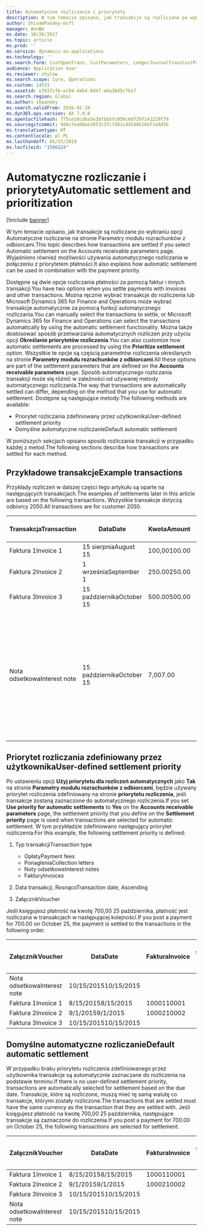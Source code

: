 ```yaml
---
title: Automatyczne rozliczanie i priorytety
description: W tym temacie opisano, jak transakcje są rozliczane po wybraniu opcji Automatyczne rozliczanie na stronie Parametry modułu rozrachunków z odbiorcami. Wyjaśniono również możliwości używania automatycznego rozliczania w połączeniu z priorytetem płatności.
author: ShivamPandey-msft
manager: AnnBe
ms.date: 10/26/2017
ms.topic: article
ms.prod: ''
ms.service: dynamics-ax-applications
ms.technology: ''
ms.search.form: CustOpenTrans, CustParameters, LedgerJournalTransCustPaym
audience: Application User
ms.reviewer: shylaw
ms.search.scope: Core, Operations
ms.custom: 14531
ms.assetid: e7837cf6-ec69-44b4-8d47-eba38d5c7b1f
ms.search.region: Global
ms.author: shpandey
ms.search.validFrom: 2016-02-28
ms.dyn365.ops.version: AX 7.0.0
ms.openlocfilehash: 775ce10cdba5e38fbb5fc058c6df297143229f79
ms.sourcegitcommit: 9d4c7edd0ae2053c37c7d81cdd180b16bf3a9d3b
ms.translationtype: HT
ms.contentlocale: pl-PL
ms.lasthandoff: 05/15/2019
ms.locfileid: "1566324"
---
```

# <a name="automatic-settlement-and-prioritization"></a><span data-ttu-id="24cc7-104">Automatyczne rozliczanie i priorytety</span><span class="sxs-lookup"><span data-stu-id="24cc7-104">Automatic settlement and prioritization</span></span>

[!include [banner](../includes/banner.md)]

<span data-ttu-id="24cc7-105">W tym temacie opisano, jak transakcje są rozliczane po wybraniu opcji Automatyczne rozliczanie na stronie Parametry modułu rozrachunków z odbiorcami.</span><span class="sxs-lookup"><span data-stu-id="24cc7-105">This topic describes how transactions are settled if you select Automatic settlement on the Accounts receivable parameters page.</span></span> <span data-ttu-id="24cc7-106">Wyjaśniono również możliwości używania automatycznego rozliczania w połączeniu z priorytetem płatności.</span><span class="sxs-lookup"><span data-stu-id="24cc7-106">It also explains how automatic settlement can be used in combination with the payment priority.</span></span>

<span data-ttu-id="24cc7-107">Dostępne są dwie opcje rozliczania płatności za pomocą faktur i innych transakcji.</span><span class="sxs-lookup"><span data-stu-id="24cc7-107">You have two options when you settle payments with invoices and other transactions.</span></span> <span data-ttu-id="24cc7-108">Można ręcznie wybrać transakcje do rozliczenia lub Microsoft Dynamics 365 for Finance and Operations może wybrać transakcje automatycznie za pomocą funkcji automatycznego rozliczania.</span><span class="sxs-lookup"><span data-stu-id="24cc7-108">You can manually select the transactions to settle, or Microsoft Dynamics 365 for Finance and Operations can select the transactions automatically by using the automatic settlement functionality.</span></span> <span data-ttu-id="24cc7-109">Można także dostosować sposób przetwarzania automatycznych rozliczeń przy użyciu opcji **Określanie priorytetów rozliczenia**.</span><span class="sxs-lookup"><span data-stu-id="24cc7-109">You can also customize how automatic settlements are processed by using the **Prioritize settlement** option.</span></span> <span data-ttu-id="24cc7-110">Wszystkie te opcje są częścią parametrów rozliczenia określanych na stronie **Parametry modułu rozrachunków z odbiorcami**.</span><span class="sxs-lookup"><span data-stu-id="24cc7-110">All these options are part of the settlement parameters that are defined on the **Accounts receivable parameters** page.</span></span> <span data-ttu-id="24cc7-111">Sposób automatycznego rozliczania transakcji może się różnić w zależności od używanej metody automatycznego rozliczania.</span><span class="sxs-lookup"><span data-stu-id="24cc7-111">The way that transactions are automatically settled can differ, depending on the method that you use for automatic settlement.</span></span> <span data-ttu-id="24cc7-112">Dostępne są następujące metody:</span><span class="sxs-lookup"><span data-stu-id="24cc7-112">The following methods are available:</span></span>

-   <span data-ttu-id="24cc7-113">Priorytet rozliczania zdefiniowany przez użytkownika</span><span class="sxs-lookup"><span data-stu-id="24cc7-113">User-defined settlement priority</span></span>
-   <span data-ttu-id="24cc7-114">Domyślne automatyczne rozliczanie</span><span class="sxs-lookup"><span data-stu-id="24cc7-114">Default automatic settlement</span></span>

<span data-ttu-id="24cc7-115">W poniższych sekcjach opisano sposób rozliczania transakcji w przypadku każdej z metod.</span><span class="sxs-lookup"><span data-stu-id="24cc7-115">The following sections describe how transactions are settled for each method.</span></span>

## <a name="example-transactions"></a><span data-ttu-id="24cc7-116">Przykładowe transakcje</span><span class="sxs-lookup"><span data-stu-id="24cc7-116">Example transactions</span></span>
<span data-ttu-id="24cc7-117">Przykłady rozliczeń w dalszej części tego artykułu są oparte na następujących transakcjach.</span><span class="sxs-lookup"><span data-stu-id="24cc7-117">The examples of settlements later in this article are based on the following transactions.</span></span> <span data-ttu-id="24cc7-118">Wszystkie transakcje dotyczą odbiorcy 2050.</span><span class="sxs-lookup"><span data-stu-id="24cc7-118">All transactions are for customer 2050.</span></span>

| <span data-ttu-id="24cc7-119">Transakcja</span><span class="sxs-lookup"><span data-stu-id="24cc7-119">Transaction</span></span>   | <span data-ttu-id="24cc7-120">Data</span><span class="sxs-lookup"><span data-stu-id="24cc7-120">Date</span></span>        | <span data-ttu-id="24cc7-121">Kwota</span><span class="sxs-lookup"><span data-stu-id="24cc7-121">Amount</span></span> | <span data-ttu-id="24cc7-122">Warunki rabatu gotówkowego</span><span class="sxs-lookup"><span data-stu-id="24cc7-122">Cash discount terms</span></span> | <span data-ttu-id="24cc7-123">Data rabatu</span><span class="sxs-lookup"><span data-stu-id="24cc7-123">Cash discount date</span></span> | <span data-ttu-id="24cc7-124">Komentarze</span><span class="sxs-lookup"><span data-stu-id="24cc7-124">Comments</span></span>                                                                                                                                                                                      |
|---------------|-------------|--------|---------------------|--------------------|-----------------------------------------------------------------------------------------------------------------------------------------------------------------------------------------------|
| <span data-ttu-id="24cc7-125">Faktura 1</span><span class="sxs-lookup"><span data-stu-id="24cc7-125">Invoice 1</span></span>     | <span data-ttu-id="24cc7-126">15 sierpnia</span><span class="sxs-lookup"><span data-stu-id="24cc7-126">August 15</span></span>   | <span data-ttu-id="24cc7-127">100,00</span><span class="sxs-lookup"><span data-stu-id="24cc7-127">100.00</span></span> | <span data-ttu-id="24cc7-128">2%14, Netto 30</span><span class="sxs-lookup"><span data-stu-id="24cc7-128">2%14, Net 30</span></span>        | <span data-ttu-id="24cc7-129">29 sierpnia</span><span class="sxs-lookup"><span data-stu-id="24cc7-129">August 29</span></span>          |                                                                                                                                                                                               |
| <span data-ttu-id="24cc7-130">Faktura 2</span><span class="sxs-lookup"><span data-stu-id="24cc7-130">Invoice 2</span></span>     | <span data-ttu-id="24cc7-131">1 września</span><span class="sxs-lookup"><span data-stu-id="24cc7-131">September 1</span></span> | <span data-ttu-id="24cc7-132">250.00</span><span class="sxs-lookup"><span data-stu-id="24cc7-132">250.00</span></span> | <span data-ttu-id="24cc7-133">2%14, Netto 30</span><span class="sxs-lookup"><span data-stu-id="24cc7-133">2%14, Net 30</span></span>        | <span data-ttu-id="24cc7-134">15 września</span><span class="sxs-lookup"><span data-stu-id="24cc7-134">September 15</span></span>       |                                                                                                                                                                                               |
| <span data-ttu-id="24cc7-135">Faktura 3</span><span class="sxs-lookup"><span data-stu-id="24cc7-135">Invoice 3</span></span>     | <span data-ttu-id="24cc7-136">15 października</span><span class="sxs-lookup"><span data-stu-id="24cc7-136">October 15</span></span>  | <span data-ttu-id="24cc7-137">500.00</span><span class="sxs-lookup"><span data-stu-id="24cc7-137">500.00</span></span> | <span data-ttu-id="24cc7-138">2% 14/ netto 30</span><span class="sxs-lookup"><span data-stu-id="24cc7-138">2% 14/Net 30</span></span>        | <span data-ttu-id="24cc7-139">29 października</span><span class="sxs-lookup"><span data-stu-id="24cc7-139">October 29</span></span>         |                                                                                                                                                                                               |
| <span data-ttu-id="24cc7-140">Nota odsetkowa</span><span class="sxs-lookup"><span data-stu-id="24cc7-140">Interest note</span></span> | <span data-ttu-id="24cc7-141">15 października</span><span class="sxs-lookup"><span data-stu-id="24cc7-141">October 15</span></span>  | <span data-ttu-id="24cc7-142">7,00</span><span class="sxs-lookup"><span data-stu-id="24cc7-142">7.00</span></span>   |                     |                    | <span data-ttu-id="24cc7-143">Ta nota odsetkowa dotyczy faktur 1 i 2.</span><span class="sxs-lookup"><span data-stu-id="24cc7-143">This interest note is for invoice 1 and invoice 2.</span></span> <span data-ttu-id="24cc7-144">Kwota wynosi 2% odsetek od kwot zaległych co najmniej 30 dni.</span><span class="sxs-lookup"><span data-stu-id="24cc7-144">The amount is calculated as 2-percent interest on amounts that are 30 or more days past due.</span></span> <span data-ttu-id="24cc7-145">Na przykład: 0,02 × (100,00 + 250,00) = 7,00.</span><span class="sxs-lookup"><span data-stu-id="24cc7-145">For example, 0.02 × (100.00 + 250.00) = 7.00.</span></span> |

## <a name="user-defined-settlement-priority"></a><span data-ttu-id="24cc7-146">Priorytet rozliczania zdefiniowany przez użytkownika</span><span class="sxs-lookup"><span data-stu-id="24cc7-146">User-defined settlement priority</span></span>
<span data-ttu-id="24cc7-147">Po ustawieniu opcji **Użyj priorytetu dla rozliczeń automatycznych** jako **Tak** na stronie **Parametry modułu rozrachunków z odbiorcami**, będzie używany priorytet rozliczenia zdefiniowany na stronie **priorytetu rozliczenia**, jeśli transakcje zostaną zaznaczone do automatycznego rozliczenia.</span><span class="sxs-lookup"><span data-stu-id="24cc7-147">If you set **Use priority for automatic settlements** to **Yes** on the **Accounts receivable parameters** page, the settlement priority that you define on the **Settlement priority** page is used when transactions are selected for automatic settlement.</span></span> <span data-ttu-id="24cc7-148">W tym przykładzie zdefiniowano następujący priorytet rozliczenia:</span><span class="sxs-lookup"><span data-stu-id="24cc7-148">For this example, the following settlement priority is defined:</span></span>

1.  <span data-ttu-id="24cc7-149">Typ transakcji</span><span class="sxs-lookup"><span data-stu-id="24cc7-149">Transaction type</span></span>
    -   <span data-ttu-id="24cc7-150">Opłaty</span><span class="sxs-lookup"><span data-stu-id="24cc7-150">Payment fees</span></span>
    -   <span data-ttu-id="24cc7-151">Ponaglenia</span><span class="sxs-lookup"><span data-stu-id="24cc7-151">Collection letters</span></span>
    -   <span data-ttu-id="24cc7-152">Noty odsetkowe</span><span class="sxs-lookup"><span data-stu-id="24cc7-152">Interest notes</span></span>
    -   <span data-ttu-id="24cc7-153">Faktury</span><span class="sxs-lookup"><span data-stu-id="24cc7-153">Invoices</span></span>

2.  <span data-ttu-id="24cc7-154">Data transakcji, Rosnąco</span><span class="sxs-lookup"><span data-stu-id="24cc7-154">Transaction date, Ascending</span></span>
3.  <span data-ttu-id="24cc7-155">Załącznik</span><span class="sxs-lookup"><span data-stu-id="24cc7-155">Voucher</span></span>

<span data-ttu-id="24cc7-156">Jeśli księgujesz płatność na kwotę 700,00 25 października, płatność jest rozliczana w transakcjach w następującej kolejności.</span><span class="sxs-lookup"><span data-stu-id="24cc7-156">If you post a payment for 700.00 on October 25, the payment is settled to the transactions in the following order.</span></span>

| <span data-ttu-id="24cc7-157">Załącznik</span><span class="sxs-lookup"><span data-stu-id="24cc7-157">Voucher</span></span>       | <span data-ttu-id="24cc7-158">Data</span><span class="sxs-lookup"><span data-stu-id="24cc7-158">Date</span></span>       | <span data-ttu-id="24cc7-159">Faktura</span><span class="sxs-lookup"><span data-stu-id="24cc7-159">Invoice</span></span> | <span data-ttu-id="24cc7-160">Kwota w walucie transakcji</span><span class="sxs-lookup"><span data-stu-id="24cc7-160">Amount in transaction currency</span></span> | <span data-ttu-id="24cc7-161">Kwota do rozliczenia</span><span class="sxs-lookup"><span data-stu-id="24cc7-161">Amount to settle</span></span> | <span data-ttu-id="24cc7-162">Saldo</span><span class="sxs-lookup"><span data-stu-id="24cc7-162">Balance</span></span> | <span data-ttu-id="24cc7-163">Waluta</span><span class="sxs-lookup"><span data-stu-id="24cc7-163">Currency</span></span> |
|---------------|------------|---------|--------------------------------|------------------|---------|----------|
| <span data-ttu-id="24cc7-164">Nota odsetkowa</span><span class="sxs-lookup"><span data-stu-id="24cc7-164">Interest note</span></span> | <span data-ttu-id="24cc7-165">10/15/2015</span><span class="sxs-lookup"><span data-stu-id="24cc7-165">10/15/2015</span></span> |         | <span data-ttu-id="24cc7-166">7,00</span><span class="sxs-lookup"><span data-stu-id="24cc7-166">7.00</span></span>                           | <span data-ttu-id="24cc7-167">7,00</span><span class="sxs-lookup"><span data-stu-id="24cc7-167">7.00</span></span>             | <span data-ttu-id="24cc7-168">0,00</span><span class="sxs-lookup"><span data-stu-id="24cc7-168">0.00</span></span>    | <span data-ttu-id="24cc7-169">USD</span><span class="sxs-lookup"><span data-stu-id="24cc7-169">USD</span></span>      |
| <span data-ttu-id="24cc7-170">Faktura 1</span><span class="sxs-lookup"><span data-stu-id="24cc7-170">Invoice 1</span></span>     | <span data-ttu-id="24cc7-171">8/15/2015</span><span class="sxs-lookup"><span data-stu-id="24cc7-171">8/15/2015</span></span>  | <span data-ttu-id="24cc7-172">10001</span><span class="sxs-lookup"><span data-stu-id="24cc7-172">10001</span></span>   | <span data-ttu-id="24cc7-173">100,00</span><span class="sxs-lookup"><span data-stu-id="24cc7-173">100.00</span></span>                         | <span data-ttu-id="24cc7-174">100,00</span><span class="sxs-lookup"><span data-stu-id="24cc7-174">100.00</span></span>           | <span data-ttu-id="24cc7-175">0,00</span><span class="sxs-lookup"><span data-stu-id="24cc7-175">0.00</span></span>    | <span data-ttu-id="24cc7-176">USD</span><span class="sxs-lookup"><span data-stu-id="24cc7-176">USD</span></span>      |
| <span data-ttu-id="24cc7-177">Faktura 2</span><span class="sxs-lookup"><span data-stu-id="24cc7-177">Invoice 2</span></span>     | <span data-ttu-id="24cc7-178">9/1/2015</span><span class="sxs-lookup"><span data-stu-id="24cc7-178">9/1/2015</span></span>   | <span data-ttu-id="24cc7-179">10002</span><span class="sxs-lookup"><span data-stu-id="24cc7-179">10002</span></span>   | <span data-ttu-id="24cc7-180">250,00</span><span class="sxs-lookup"><span data-stu-id="24cc7-180">250.00</span></span>                         | <span data-ttu-id="24cc7-181">250,00</span><span class="sxs-lookup"><span data-stu-id="24cc7-181">250.00</span></span>           | <span data-ttu-id="24cc7-182">0,00</span><span class="sxs-lookup"><span data-stu-id="24cc7-182">0.00</span></span>    | <span data-ttu-id="24cc7-183">USD</span><span class="sxs-lookup"><span data-stu-id="24cc7-183">USD</span></span>      |
| <span data-ttu-id="24cc7-184">Faktura 3</span><span class="sxs-lookup"><span data-stu-id="24cc7-184">Invoice 3</span></span>     | <span data-ttu-id="24cc7-185">10/15/2015</span><span class="sxs-lookup"><span data-stu-id="24cc7-185">10/15/2015</span></span> |         | <span data-ttu-id="24cc7-186">500,00</span><span class="sxs-lookup"><span data-stu-id="24cc7-186">500.00</span></span>                         | <span data-ttu-id="24cc7-187">343,00</span><span class="sxs-lookup"><span data-stu-id="24cc7-187">343.00</span></span>           | <span data-ttu-id="24cc7-188">157,00</span><span class="sxs-lookup"><span data-stu-id="24cc7-188">157.00</span></span>  | <span data-ttu-id="24cc7-189">USD</span><span class="sxs-lookup"><span data-stu-id="24cc7-189">USD</span></span>      |

## <a name="default-automatic-settlement"></a><span data-ttu-id="24cc7-190">Domyślne automatyczne rozliczanie</span><span class="sxs-lookup"><span data-stu-id="24cc7-190">Default automatic settlement</span></span>
<span data-ttu-id="24cc7-191">W przypadku braku priorytetu rozliczenia zdefiniowanego przez użytkownika transakcje są automatycznie zaznaczane do rozliczenia na podstawie terminu.</span><span class="sxs-lookup"><span data-stu-id="24cc7-191">If there is no user-defined settlement priority, transactions are automatically selected for settlement based on the due date.</span></span> <span data-ttu-id="24cc7-192">Transakcje, które są rozliczone, muszą mieć tę samą walutę co transakcje, którymi zostały rozliczone.</span><span class="sxs-lookup"><span data-stu-id="24cc7-192">The transactions that are settled must have the same currency as the transaction that they are settled with.</span></span> <span data-ttu-id="24cc7-193">Jeśli księgujesz płatność na kwotę 700,00 25 października, następujące transakcje są zaznaczone do rozliczenia.</span><span class="sxs-lookup"><span data-stu-id="24cc7-193">If you post a payment for 700.00 on October 25, the following transactions are selected for settlement.</span></span>

| <span data-ttu-id="24cc7-194">Załącznik</span><span class="sxs-lookup"><span data-stu-id="24cc7-194">Voucher</span></span>       | <span data-ttu-id="24cc7-195">Data</span><span class="sxs-lookup"><span data-stu-id="24cc7-195">Date</span></span>       | <span data-ttu-id="24cc7-196">Faktura</span><span class="sxs-lookup"><span data-stu-id="24cc7-196">Invoice</span></span> | <span data-ttu-id="24cc7-197">Kwota w walucie transakcji</span><span class="sxs-lookup"><span data-stu-id="24cc7-197">Amount in transaction currency</span></span> | <span data-ttu-id="24cc7-198">Kwota do rozliczenia</span><span class="sxs-lookup"><span data-stu-id="24cc7-198">Amount to settle</span></span> | <span data-ttu-id="24cc7-199">Saldo</span><span class="sxs-lookup"><span data-stu-id="24cc7-199">Balance</span></span> | <span data-ttu-id="24cc7-200">Waluta</span><span class="sxs-lookup"><span data-stu-id="24cc7-200">Currency</span></span> |
|---------------|------------|---------|--------------------------------|------------------|---------|----------|
| <span data-ttu-id="24cc7-201">Faktura 1</span><span class="sxs-lookup"><span data-stu-id="24cc7-201">Invoice 1</span></span>     | <span data-ttu-id="24cc7-202">8/15/2015</span><span class="sxs-lookup"><span data-stu-id="24cc7-202">8/15/2015</span></span>  | <span data-ttu-id="24cc7-203">10001</span><span class="sxs-lookup"><span data-stu-id="24cc7-203">10001</span></span>   | <span data-ttu-id="24cc7-204">100,00</span><span class="sxs-lookup"><span data-stu-id="24cc7-204">100.00</span></span>                         | <span data-ttu-id="24cc7-205">100,00</span><span class="sxs-lookup"><span data-stu-id="24cc7-205">100.00</span></span>           | <span data-ttu-id="24cc7-206">0,00</span><span class="sxs-lookup"><span data-stu-id="24cc7-206">0.00</span></span>    | <span data-ttu-id="24cc7-207">USD</span><span class="sxs-lookup"><span data-stu-id="24cc7-207">USD</span></span>      |
| <span data-ttu-id="24cc7-208">Faktura 2</span><span class="sxs-lookup"><span data-stu-id="24cc7-208">Invoice 2</span></span>     | <span data-ttu-id="24cc7-209">9/1/2015</span><span class="sxs-lookup"><span data-stu-id="24cc7-209">9/1/2015</span></span>   | <span data-ttu-id="24cc7-210">10002</span><span class="sxs-lookup"><span data-stu-id="24cc7-210">10002</span></span>   | <span data-ttu-id="24cc7-211">250,00</span><span class="sxs-lookup"><span data-stu-id="24cc7-211">250.00</span></span>                         | <span data-ttu-id="24cc7-212">250,00</span><span class="sxs-lookup"><span data-stu-id="24cc7-212">250.00</span></span>           | <span data-ttu-id="24cc7-213">0,00</span><span class="sxs-lookup"><span data-stu-id="24cc7-213">0.00</span></span>    | <span data-ttu-id="24cc7-214">USD</span><span class="sxs-lookup"><span data-stu-id="24cc7-214">USD</span></span>      |
| <span data-ttu-id="24cc7-215">Faktura 3</span><span class="sxs-lookup"><span data-stu-id="24cc7-215">Invoice 3</span></span>     | <span data-ttu-id="24cc7-216">10/15/2015</span><span class="sxs-lookup"><span data-stu-id="24cc7-216">10/15/2015</span></span> |         | <span data-ttu-id="24cc7-217">500,00</span><span class="sxs-lookup"><span data-stu-id="24cc7-217">500.00</span></span>                         | <span data-ttu-id="24cc7-218">350,00</span><span class="sxs-lookup"><span data-stu-id="24cc7-218">350.00</span></span>           | <span data-ttu-id="24cc7-219">150,00</span><span class="sxs-lookup"><span data-stu-id="24cc7-219">150.00</span></span>  | <span data-ttu-id="24cc7-220">USD</span><span class="sxs-lookup"><span data-stu-id="24cc7-220">USD</span></span>      |
| <span data-ttu-id="24cc7-221">Nota odsetkowa</span><span class="sxs-lookup"><span data-stu-id="24cc7-221">Interest note</span></span> | <span data-ttu-id="24cc7-222">10/15/2015</span><span class="sxs-lookup"><span data-stu-id="24cc7-222">10/15/2015</span></span> |         | <span data-ttu-id="24cc7-223">7,00</span><span class="sxs-lookup"><span data-stu-id="24cc7-223">7.00</span></span>                           | <span data-ttu-id="24cc7-224">0,00</span><span class="sxs-lookup"><span data-stu-id="24cc7-224">0.00</span></span>             | <span data-ttu-id="24cc7-225">0,00</span><span class="sxs-lookup"><span data-stu-id="24cc7-225">0.00</span></span>    | <span data-ttu-id="24cc7-226">USD</span><span class="sxs-lookup"><span data-stu-id="24cc7-226">USD</span></span>      |






